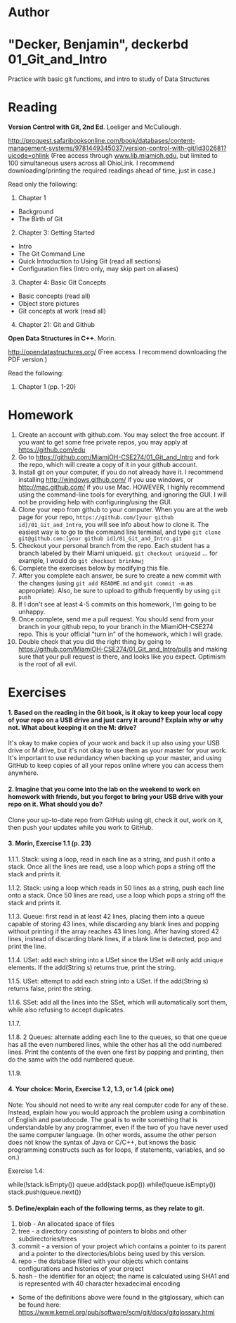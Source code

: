 Author
==========
"Decker, Benjamin", deckerbd
01_Git_and_Intro
================

Practice with basic git functions, and intro to study of Data Structures

Reading
=======

**Version Control with Git, 2nd Ed**. Loeliger and McCullough. 

http://proquest.safaribooksonline.com/book/databases/content-management-systems/9781449345037/version-control-with-git/id302681?uicode=ohlink (Free access through www.lib.miamioh.edu, but limited to 100 simultaneous users across all OhioLink. I recommend downloading/printing the required readings ahead of time, just in case.)

Read only the following:

1. Chapter 1
  * Background
  * The Birth of Git
2. Chapter 3: Getting Started
  * Intro
  * The Git Command Line
  * Quick Introduction to Using Git (read all sections)
  * Configuration files (Intro only, may skip part on aliases)
3. Chapter 4: Basic Git Concepts
  * Basic concepts (read all)
  * Object store pictures
  * Git concepts at work (read all)
4. Chapter 21: Git and Github

**Open Data Structures in C++**. Morin. 

http://opendatastructures.org/ (Free access. I recommend downloading the PDF version.)

Read the following:

1. Chapter 1 (pp. 1-20)

Homework
========

1. Create an account with github.com. You may select the free account. If you want to get some free private repos, you may apply at https://github.com/edu
2. Go to https://github.com/MiamiOH-CSE274/01_Git_and_Intro and fork the repo, which will create a copy of it in your github account.
3. Install git on your computer, if you do not already have it. I recommend installing http://windows.github.com/ if you use windows, or http://mac.github.com/ if you use Mac. HOWEVER, I highly recommend using the command-line tools for everything, and ignoring the GUI. I will not be providing help with configuring/using the GUI.
4. Clone your repo from github to your computer. When you are at the web page for your repo, `https://github.com/[your github id]/01_Git_and_Intro`, you will see info about how to clone it. The easiest way is to go to the command line terminal, and type `git clone git@github.com:[your github id]/01_Git_and_Intro.git`
5. Checkout your personal branch from the repo. Each student has a branch labeled by their Miami uniqueid. `git checkout uniqueid` ... for example, I would do `git checkout brinkmwj`
6. Complete the exercises below by modifying this file.
7. After you complete each answer, be sure to create a new commit with the changes (using `git add README.md` and `git commit -m` as appropriate). Also, be sure to upload to github frequently by using `git push`
8. If I don't see at least 4-5 commits on this homework, I'm going to be unhappy.
9. Once complete, send me a pull request. You should send from your branch in your github repo, to your branch in the MiamiOH-CSE274 repo. This is your official "turn in" of the homework, which I will grade.
10. Double check that you did the right thing by going to https://github.com/MiamiOH-CSE274/01_Git_and_Intro/pulls and making sure that your pull request is there, and looks like you expect. Optimism is the root of all evil.

Exercises
=========

#### 1. Based on the reading in the Git book, is it okay to keep your local copy of your repo on a USB drive and just carry it around? Explain why or why not. What about keeping it on the M: drive?

It's okay to make copies of your work and back it up also using your USB drive or M drive, but it's not okay to use them as your master for your work. It's important to use redundancy when backing up your master, and using GitHub to keep copies of all your repos online where you can access them anywhere.

#### 2. Imagine that you come into the lab on the weekend to work on homework with friends, but you forgot to bring your USB drive with your repo on it. What should you do?

Clone your up-to-date repo from GitHub using git, check it out, work on it, then push your updates while you work to GitHub.

#### 3. Morin, Exercise 1.1 (p. 23)

1.1.1. Stack: using a loop, read in each line as a string, and push it onto a stack. Once all the lines are read, use a loop which pops a string off the stack and prints it.

1.1.2. Stack: using a loop which reads in 50 lines as a string, push each line onto a stack. Once 50 lines are read, use a loop which pops a string off the stack and prints it.

1.1.3. Queue: first read in at least 42 lines, placing them into a queue capable of storing 43 lines, while discarding any blank lines and popping without printing if the array reaches 43 lines long. After having stored 42 lines, instead of discarding blank lines, if a blank line is detected, pop and print the line.

1.1.4. USet: add each string into a USet since the USet will only add unique elements. If the add(String s) returns true, print the string.

1.1.5. USet: attempt to add each string into a USet. If the add(String s) returns false, print the string.

1.1.6. SSet: add all the lines into the SSet, which will automatically sort them, while also refusing to accept duplicates.

1.1.7. 

1.1.8. 2 Queues: alternate adding each line to the queues, so that one queue has all the even numbered lines, while the other has all the odd numbered lines. Print the contents of the even one first by popping and printing, then do the same with the odd numbered queue.

1.1.9. 

#### 4. Your choice: Morin, Exercise 1.2, 1.3, or 1.4 (pick one)

Note: You should not need to write any real computer code for any of these. Instead, explain how you would approach the problem using a combination of English and pseudocode. The goal is to write something that is understandable by any programmer, even if the two of you have never used the same computer language. (In other words, assume the other person does not know the syntax of Java or C/C++, but knows the basic programming constructs such as for loops, if statements, variables, and so on.)

Exercise 1.4:

 while(!stack.isEmpty())
  queue.add(stack.pop())
 while(!queue.isEmpty())
  stack.push(queue.next())


#### 5. Define/explain each of the following terms, as they relate to git.

1. blob - An allocated space of files
2. tree - a directory consisting of pointers to blobs and other subdirectories/trees
3. commit - a version of your project which contains a pointer to its parent and a pointer to the directories/blobs being used by this version.
4. repo - the database filled with your objects which contains configurations and histories of your project
5. hash - the identifier for an object; the name is calculated using SHA1 and is represented with 40 character hexadecimal encoding

* Some of the definitions above were found in the gitglossary, which can be found here: https://www.kernel.org/pub/software/scm/git/docs/gitglossary.html
